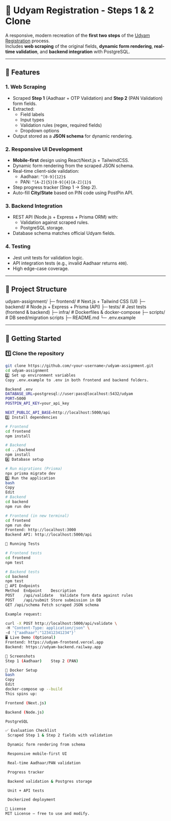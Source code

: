 # 🏢 Udyam Registration - Steps 1 & 2 Clone

A responsive, modern recreation of the **first two steps** of the [Udyam Registration](https://udyamregistration.gov.in/UdyamRegistration.aspx) process.  
Includes **web scraping** of the original fields, **dynamic form rendering**, **real-time validation**, and **backend integration** with PostgreSQL.

---

## 📌 Features

### 1. Web Scraping
- Scraped **Step 1** (Aadhaar + OTP Validation) and **Step 2** (PAN Validation) form fields.
- Extracted:
  - Field labels
  - Input types
  - Validation rules (regex, required fields)
  - Dropdown options
- Output stored as a **JSON schema** for dynamic rendering.

### 2. Responsive UI Development
- **Mobile-first** design using React/Next.js + TailwindCSS.
- Dynamic form rendering from the scraped JSON schema.
- Real-time client-side validation:
  - Aadhaar: `^[0-9]{12}$`
  - PAN: `^[A-Z]{5}[0-9]{4}[A-Z]{1}$`
- Step progress tracker (Step 1 → Step 2).
- Auto-fill **City/State** based on PIN code using PostPin API.

### 3. Backend Integration
- REST API (Node.js + Express + Prisma ORM) with:
  - Validation against scraped rules.
  - PostgreSQL storage.
- Database schema matches official Udyam fields.

### 4. Testing
- Jest unit tests for validation logic.
- API integration tests (e.g., invalid Aadhaar returns `400`).
- High edge-case coverage.

---

## 📂 Project Structure

udyam-assignment/
├─ frontend/ # Next.js + Tailwind CSS (UI)
├─ backend/ # Node.js + Express + Prisma (API)
├─ tests/ # Jest tests (frontend & backend)
├─ infra/ # Dockerfiles & docker-compose
├─ scripts/ # DB seed/migration scripts
├─ README.md
└─ .env.example



---

## 🚀 Getting Started

### 1️⃣ Clone the repository
```bash
git clone https://github.com/<your-username>/udyam-assignment.git
cd udyam-assignment
2️⃣ Set up environment variables
Copy .env.example to .env in both frontend and backend folders.

Backend .env
DATABASE_URL=postgresql://user:pass@localhost:5432/udyam
PORT=5000
POSTPIN_API_KEY=your_api_key

NEXT_PUBLIC_API_BASE=http://localhost:5000/api
3️⃣ Install dependencies

# Frontend
cd frontend
npm install

# Backend
cd ../backend
npm install
4️⃣ Database setup

# Run migrations (Prisma)
npx prisma migrate dev
5️⃣ Run the application
bash
Copy
Edit
# Backend
cd backend
npm run dev

# Frontend (in new terminal)
cd frontend
npm run dev
Frontend: http://localhost:3000
Backend API: http://localhost:5000/api

🧪 Running Tests

# Frontend tests
cd frontend
npm test

# Backend tests
cd backend
npm test
📡 API Endpoints
Method	Endpoint	Description
POST	/api/validate	Validate form data against rules
POST	/api/submit	Store submission in DB
GET	/api/schema	Fetch scraped JSON schema

Example request:

curl -X POST http://localhost:5000/api/validate \
-H "Content-Type: application/json" \
-d '{"aadhaar":"123412341234"}'
🖥 Live Demo (Optional)
Frontend: https://udyam-frontend.vercel.app
Backend: https://udyam-backend.railway.app

📸 Screenshots
Step 1 (Aadhaar)	Step 2 (PAN)

🐳 Docker Setup
bash
Copy
Edit
docker-compose up --build
This spins up:

Frontend (Next.js)

Backend (Node.js)

PostgreSQL

✅ Evaluation Checklist
 Scraped Step 1 & Step 2 fields with validation

 Dynamic form rendering from schema

 Responsive mobile-first UI

 Real-time Aadhaar/PAN validation

 Progress tracker

 Backend validation & Postgres storage

 Unit + API tests

 Dockerized deployment

📜 License
MIT License — free to use and modify.

